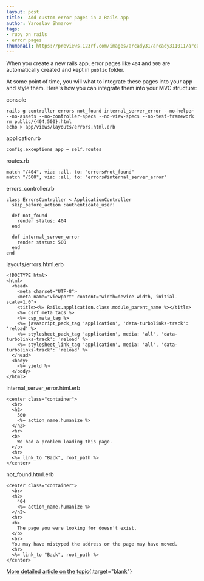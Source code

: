 ```yaml
---
layout: post
title:  Add custom error pages in a Rails app
author: Yaroslav Shmarov
tags: 
- ruby on rails
- error pages
thumbnail: https://previews.123rf.com/images/arcady31/arcady311011/arcady31101100012/8157731-404-error-sign.jpg
---
```


When you create a new rails app, error pages like `404` and `500` are automatically created and kept in `public` folder.

At some point of time, you will what to integrate these pages into your app and style them. Here's how you can integrate them into your MVC structure:

console

```
rails g controller errors not_found internal_server_error --no-helper --no-assets --no-controller-specs --no-view-specs --no-test-framework
rm public/{404,500}.html
echo > app/views/layouts/errors.html.erb
```

application.rb

```
config.exceptions_app = self.routes
```

routes.rb

```
match "/404", via: :all, to: "errors#not_found"
match "/500", via: :all, to: "errors#internal_server_error"
```

errors_controller.rb

```
class ErrorsController < ApplicationController
  skip_before_action :authenticate_user!

  def not_found
    render status: 404
  end

  def internal_server_error
    render status: 500
  end
end
```

layouts/errors.html.erb

```
<!DOCTYPE html>
<html>
  <head>
    <meta charset="UTF-8">
    <meta name="viewport" content="width=device-width, initial-scale=1.0">
    <title><%= Rails.application.class.module_parent_name %></title>
    <%= csrf_meta_tags %>
    <%= csp_meta_tag %>
    <%= javascript_pack_tag 'application', 'data-turbolinks-track': 'reload' %>
    <%= stylesheet_pack_tag 'application', media: 'all', 'data-turbolinks-track': 'reload' %>
    <%= stylesheet_link_tag 'application', media: 'all', 'data-turbolinks-track': 'reload' %>
  </head>
  <body>
    <%= yield %>
  </body>
</html>
```

internal_server_error.html.erb

```
<center class="container">
  <br>
  <h2>
    500
    <%= action_name.humanize %>
  </h2>
  <hr>
  <b>
    We had a problem loading this page.
  </b>
  <hr>
  <%= link_to "Back", root_path %>
</center>
```

not_found.html.erb

```
<center class="container">
  <br>
  <h2>
    404
    <%= action_name.humanize %>
  </h2>
  <hr>
  <b>
    The page you were looking for doesn't exist.
  </b>
  <br>
  You may have mistyped the address or the page may have moved.
  <hr>
  <%= link_to "Back", root_path %>
</center>
```

[More detailed article on the topic](http://www.hoxton-digital.com/posts/dynamic-404-422-amp-500-error-pages-with-rails-internationalization-i18n){:target="blank"}
